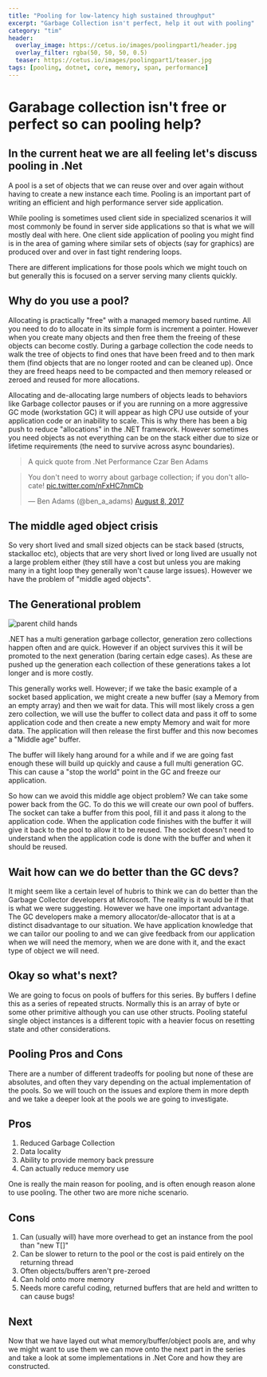 ```yaml
---
title: "Pooling for low-latency high sustained throughput"
excerpt: "Garbage Collection isn't perfect, help it out with pooling"
category: "tim"
header:
  overlay_image: https://cetus.io/images/poolingpart1/header.jpg
  overlay_filter: rgba(50, 50, 50, 0.5)
  teaser: https://cetus.io/images/poolingpart1/teaser.jpg
tags: [pooling, dotnet, core, memory, span, performance]
---
```


# Garabage collection isn't free or perfect so can pooling help?

## In the current heat we are all feeling let's discuss pooling in .Net

A pool is a set of objects that we can reuse over and over again without having to create a new instance each time. Pooling is an important part of writing an efficient and high performance server side application. 

While pooling is sometimes used client side in specialized scenarios it will most commonly be found in server side applications so that is what we will mostly deal with here. One client side application of pooling you might find is in the area of gaming where similar sets of objects (say for graphics) are produced over and over in fast tight rendering loops. 

There are different implications for those pools which we might touch on but generally this is focused on a server serving many clients quickly.

## Why do you use a pool?

Allocating is practically "free" with a managed memory based runtime. All you need to do to allocate in its simple form is increment a pointer. However when you create many objects and then free them the freeing of these objects can become costly. During a garbage collection the code needs to walk the tree of objects to find ones that have been freed and to then mark them (find objects that are no longer rooted and can be cleaned up). Once they are freed heaps need to be compacted and then memory released or zeroed and reused for more allocations.

Allocating and de-allocating large numbers of objects leads to behaviors like Garbage collector pauses or if you are running on a more aggressive GC mode (workstation GC) it will appear as high CPU use outside of your application code or an inability to scale. This is why there has been a big push to reduce "allocations" in the .NET framework. However sometimes you need objects as not everything can be on the stack either due to size or lifetime requirements (the need to survive across async boundaries).

> A quick quote from .Net Performance Czar Ben Adams

<blockquote class="twitter-tweet" data-lang="en"><p lang="en" dir="ltr">You don&#39;t need to worry about garbage collection; if you don&#39;t allocate! <a href="https://t.co/nFxHC7nmCb">pic.twitter.com/nFxHC7nmCb</a></p>&mdash; Ben Adams (@ben_a_adams) <a href="https://twitter.com/ben_a_adams/status/895065527197982720?ref_src=twsrc%5Etfw">August 8, 2017</a></blockquote>
<script async src="https://platform.twitter.com/widgets.js" charset="utf-8"></script>

## The middle aged object crisis

So very short lived and small sized objects can be stack based (structs, stackalloc etc), objects that are very short lived or long lived are usually not a large problem either (they still have a cost but unless you are making many in a tight loop they generally won't cause large issues). However we have the problem of "middle aged objects".

## The Generational problem

![parent child hands](https://cetus.io/images/poolingpart1/hands.jpg)

.NET has a multi generation garbage collector, generation zero collections happen often and are quick. However if an object survives this it will be promoted to the next generation (baring certain edge cases). As these are pushed up the generation each collection of these generations takes a lot longer and is more costly. 

This generally works well. However; if we take the basic example of a socket based application, we might create a new buffer (say a Memory<T> from an empty array) and then we wait for data. This will most likely cross a gen zero collection, we will use the buffer to collect data and pass it off to some application code and then create a new empty Memory<T> and wait for more data. The application will then release the first buffer and this now becomes a "Middle age" buffer. 

The buffer will likely hang around for a while and if we are going fast enough these will build up quickly and cause a full multi generation GC. This can cause a "stop the world" point in the GC and freeze our application.

So how can we avoid this middle age object problem? We can take some power back from the GC. To do this we will create our own pool of buffers. The socket can take a buffer from this pool, fill it and pass it along to the application code. When the application code finishes with the buffer it will give it back to the pool to allow it to be reused. The socket doesn't need to understand when the application code is done with the buffer and when it should be reused.

## Wait how can we do better than the GC devs?

It might seem like a certain level of hubris to think we can do better than the Garbage Collector developers at Microsoft. The reality is it would be if that is what we were suggesting. However we have one important advantage. The GC developers make a memory allocator/de-allocator that is at a distinct disadvantage to our situation. We have application knowledge that we can tailor our pooling to and we can give feedback from our application when we will need the memory, when we are done with it, and the exact type of object we will need.

## Okay so what's next?

We are going to focus on pools of buffers for this series. By buffers I define this as a series of repeated structs. Normally this is an array of byte or some other primitive although you can use other structs. Pooling stateful single object instances is a different topic with a heavier focus on resetting state and other considerations.

## Pooling Pros and Cons

There are a number of different tradeoffs for pooling but none of these are absolutes, and often they vary depending on the actual implementation of the pools. So we will touch on the issues and explore them in more depth and we take a deeper look at the pools we are going to investigate.

## Pros

1. Reduced Garbage Collection
1. Data locality
1. Ability to provide memory back pressure
1. Can actually reduce memory use

One is really the main reason for pooling, and is often enough reason alone to use pooling. The other two are more niche scenario.

## Cons

1. Can (usually will) have more overhead to get an instance from the pool than "new T[]"
1. Can be slower to return to the pool or the cost is paid entirely on the returning thread
1. Often objects/buffers aren't pre-zeroed
1. Can hold onto more memory
1. Needs more careful coding, returned buffers that are held and written to can cause bugs!

## Next

Now that we have layed out what memory/buffer/object pools are, and why we might want to use them we can move onto the next part in the series and take a look at some implementations in .Net Core and how they are constructed.



